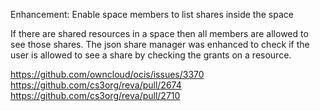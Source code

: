 Enhancement: Enable space members to list shares inside the space

If there are shared resources in a space then all members are allowed to see those shares.
The json share manager was enhanced to check if the user is allowed to see a share by checking the grants on a resource.

https://github.com/owncloud/ocis/issues/3370
https://github.com/cs3org/reva/pull/2674
https://github.com/cs3org/reva/pull/2710

